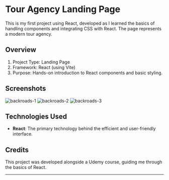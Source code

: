 # Tour Agency Landing Page

This is my first project using React, developed as I learned the basics of handling components and integrating CSS with React. The page represents a modern tour agency.

## Overview

1. Project Type: Landing Page
2. Framework: React (using Vite)
3. Purpose: Hands-on introduction to React components and basic styling.

## Screenshots

![backroads-1](https://github.com/Litalhag/backroads-project/assets/130139673/7bc4acb8-3540-4ede-93ce-171a898a4db7)
![backroads-2](https://github.com/Litalhag/backroads-project/assets/130139673/22c360f8-ffad-41ba-852f-b15a111a7bfc)
![backroads-3](https://github.com/Litalhag/backroads-project/assets/130139673/e8ea1dee-9d17-4098-958c-46e95c6eabee)

## Technologies Used

- **React**: The primary technology behind the efficient and user-friendly interface.

## Credits

This project was developed alongside a Udemy course, guiding me through the basics of React.

---
